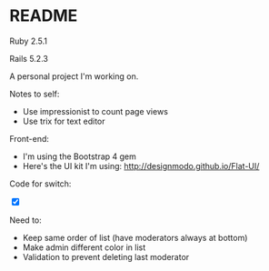 # README


Ruby 2.5.1

Rails 5.2.3

A personal project I'm working on.

Notes to self: 
- Use impressionist to count page views
- Use trix for text editor


Front-end:
- I'm using the Bootstrap 4 gem
- Here's the UI kit I'm using: http://designmodo.github.io/Flat-UI/ 


Code for switch:
<div>
  <input type="checkbox" checked data-toggle="switch" id="custom-switch-01" />
</div>

Need to: 
- Keep same order of list (have moderators always at bottom)
- Make admin different color in list
- Validation to prevent deleting last moderator